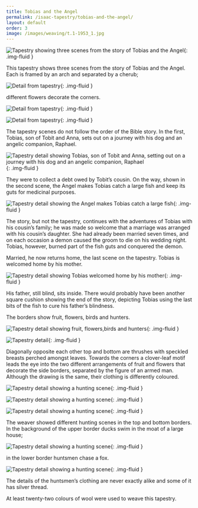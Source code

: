 ```yaml
---
title: Tobias and the Angel
permalink: /isaac-tapestry/tobias-and-the-angel/
layout: default
order: 3
image: /images/weaving/t.1-1953_1.jpg
---
```

![Tapestry showing three scenes from the story of Tobias and the Angel](/images/weaving/t.1-1953_1.jpg){: .img-fluid }

This tapestry shows three scenes from the story of Tobias and the Angel. Each is framed by an arch and separated by a cherub;

![Detail from tapestry](/images/weaving/t.1-1953_14.jpg){: .img-fluid }

different flowers decorate the corners.

![Detail from tapestry](/images/weaving/t.1-1953_6.jpg){: .img-fluid }

![Detail from tapestry](/images/weaving/t.1-1953_8.jpg){: .img-fluid }

The tapestry scenes do not follow the order of the Bible story. In the first, Tobias, son of Tobit and Anna, sets out on a journey with his dog and an angelic companion, Raphael.

![Tapestry detail showing Tobias, son of Tobit and Anna, setting out on a journey with his dog and an angelic companion, Raphael](/images/weaving/t.1-1953_3.jpg){: .img-fluid }

They were to collect a debt owed by Tobit’s cousin. On the way, shown in the second scene, the Angel makes Tobias catch a large fish and keep its guts for medicinal purposes.

![Tapestry detail showing the Angel makes Tobias catch a large fish](/images/weaving/t.1-1953_4.jpg){: .img-fluid }

The story, but not the tapestry, continues with the adventures of Tobias with his cousin’s family; he was made so welcome that a marriage was arranged with his cousin’s daughter. She had already been married seven times, and on each occasion a demon caused the groom to die on his wedding night. Tobias, however, burned part of the fish guts and conquered the demon.

Married, he now returns home, the last scene on the tapestry. Tobias is welcomed home by his mother.

![Tapestry detail showing Tobias  welcomed home by his mother](/images/weaving/t.1-1953_5.jpg){: .img-fluid }

His father, still blind, sits inside. There would probably have been another square cushion showing the end of the story, depicting Tobias using the last bits of the fish to cure his father’s blindness.

The borders show fruit, flowers, birds and hunters.

![Tapestry detail showing fruit, flowers,birds and hunters](/images/weaving/t.1-1953_15.jpg){: .img-fluid }

![Tapestry detail](/images/weaving/t.1-1953_12.jpg){: .img-fluid }

Diagonally opposite each other top and bottom are thrushes with speckled breasts perched amongst leaves. Towards the corners a clover-leaf motif leads the eye into the two different arrangements of fruit and flowers that decorate the side borders, separated by the figure of an armed man. Although the drawing is the same, their clothing is differently coloured.

![Tapestry detail showing a hunting scene](/images/weaving/t.1-1953_16.jpg){: .img-fluid }

![Tapestry detail showing a hunting scene](/images/weaving/t.1-1953_9.jpg){: .img-fluid }

![Tapestry detail showing a hunting scene](/images/weaving/t.1-1953_13.jpg){: .img-fluid }

The weaver showed different hunting scenes in the top and bottom borders. In the background of the upper border ducks swim in the moat of a large house;

![Tapestry detail showing a hunting scene](/images/weaving/t.1-1953_18.jpg){: .img-fluid }

in the lower border huntsmen chase a fox.

![Tapestry detail showing a hunting scene](/images/weaving/t.1-1953_11.jpg){: .img-fluid }

The details of the huntsmen’s clothing are never exactly alike and some of it has silver thread.

At least twenty-two colours of wool were used to weave this tapestry.
